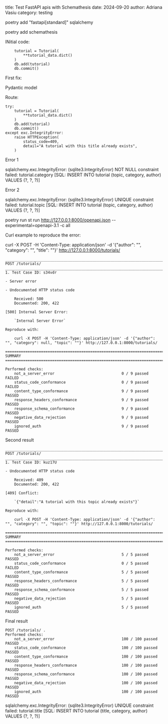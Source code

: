 title: Test FastAPI apis with Schemathesis
date: 2024-09-20
author: Adriana Vasiu
category: testing




poetry add "fastapi[standard]" sqlalchemy

poetry add schemathesis



INitial code:

        tutorial = Tutorial(
            **tutorial_data.dict()
        )
        db.add(tutorial)
        db.commit()


First fix:

Pydantic model

Route:

    try:
        tutorial = Tutorial(
            **tutorial_data.dict()
        )
        db.add(tutorial)
        db.commit()
    except exc.IntegrityError:
        raise HTTPException(
            status_code=409,
            detail="A tutorial with this title already exists",
        )


Error 1


sqlalchemy.exc.IntegrityError: (sqlite3.IntegrityError) NOT NULL constraint failed: tutorial.category
[SQL: INSERT INTO tutorial (topic, category, author) VALUES (?, ?, ?)]


Error 2

sqlalchemy.exc.IntegrityError: (sqlite3.IntegrityError) UNIQUE constraint failed: tutorial.topic
[SQL: INSERT INTO tutorial (topic, category, author) VALUES (?, ?, ?)]




poetry run st run http://127.0.0.1:8000/openapi.json --experimental=openapi-3.1  -c all


Curl example to reproduce the error: 

curl -X POST -H 'Content-Type: application/json' -d '{"author": "", "category": "", "title": ""}' http://127.0.0.1:8000/tutorials/

```shell
______________________________________________________________________________________________________________ POST /tutorials/ ______________________________________________________________________________________________________________
1. Test Case ID: s34vdr

- Server error

- Undocumented HTTP status code

    Received: 500
    Documented: 200, 422

[500] Internal Server Error:

    `Internal Server Error`

Reproduce with:

    curl -X POST -H 'Content-Type: application/json' -d '{"author": "", "category": null, "topic": ""}' http://127.0.0.1:8000/tutorials/

================================================================================================================== SUMMARY ===================================================================================================================

Performed checks:
    not_a_server_error                              0 / 9 passed          FAILED
    status_code_conformance                         0 / 9 passed          FAILED
    content_type_conformance                        9 / 9 passed          PASSED
    response_headers_conformance                    9 / 9 passed          PASSED
    response_schema_conformance                     9 / 9 passed          PASSED
    negative_data_rejection                         9 / 9 passed          PASSED
    ignored_auth                                    9 / 9 passed          PASSED
```

Second result


```shell
______________________________________________________________________________________________________________ POST /tutorials/ ______________________________________________________________________________________________________________
1. Test Case ID: kuz17U

- Undocumented HTTP status code

    Received: 409
    Documented: 200, 422

[409] Conflict:

    `{"detail":"A tutorial with this topic already exists"}`

Reproduce with:

    curl -X POST -H 'Content-Type: application/json' -d '{"author": "", "category": "", "topic": ""}' http://127.0.0.1:8000/tutorials/

================================================================================================================== SUMMARY ===================================================================================================================

Performed checks:
    not_a_server_error                              5 / 5 passed          PASSED
    status_code_conformance                         0 / 5 passed          FAILED
    content_type_conformance                        5 / 5 passed          PASSED
    response_headers_conformance                    5 / 5 passed          PASSED
    response_schema_conformance                     5 / 5 passed          PASSED
    negative_data_rejection                         5 / 5 passed          PASSED
    ignored_auth                                    5 / 5 passed          PASSED
```


Final result



```shell
POST /tutorials/ .                                                                                                                                                                                    
Performed checks:
    not_a_server_error                              100 / 100 passed          PASSED
    status_code_conformance                         100 / 100 passed          PASSED
    content_type_conformance                        100 / 100 passed          PASSED
    response_headers_conformance                    100 / 100 passed          PASSED
    response_schema_conformance                     100 / 100 passed          PASSED
    negative_data_rejection                         100 / 100 passed          PASSED
    ignored_auth                                    100 / 100 passed          PASSED
```



sqlalchemy.exc.IntegrityError: (sqlite3.IntegrityError) UNIQUE constraint failed: tutorial.title
[SQL: INSERT INTO tutorial (title, category, author) VALUES (?, ?, ?)]



